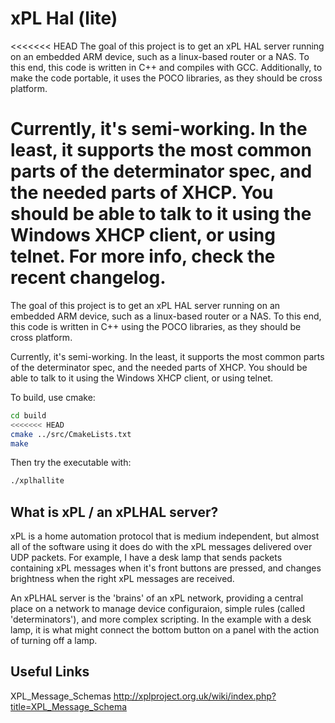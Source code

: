 xPL Hal (lite)
==============

<<<<<<< HEAD
The goal of this project is to get an xPL HAL server running on an embedded ARM device, such as a linux-based router or a NAS. To this end, this code is written in C++ and compiles with GCC. Additionally, to make the code portable, it uses the POCO libraries, as they should be cross platform.

Currently, it's semi-working. In the least, it supports the most common parts of the determinator spec, and the needed parts of XHCP. You should be able to talk to it using the Windows XHCP client, or using telnet. For more info, check the recent changelog.
=======
The goal of this project is to get an xPL HAL server running on an embedded ARM device, such as a linux-based router or a NAS. To this end, this code is written in C++ using the POCO libraries, as they should be cross platform.

Currently, it's semi-working. In the least, it supports the most common parts of the determinator spec, and the needed parts of XHCP. You should be able to talk to it using the Windows XHCP client, or using telnet. 


To build, use cmake:
```bash
cd build
<<<<<<< HEAD
cmake ../src/CmakeLists.txt
make
``` 

Then try the executable with:
```bash
./xplhallite
```

What is xPL / an xPLHAL server?
-------------------------------
xPL is a home automation protocol that is medium independent, but almost all of the software using it does do with the xPL messages delivered over UDP packets. For example, I have a desk lamp that sends packets containing xPL messages when it's front buttons are pressed, and changes brightness when the right xPL messages are received.

An xPLHAL server is the 'brains' of an xPL network, providing a central place on a network to manage device configuraion, simple rules (called 'determinators'), and more complex scripting. In the example with a desk lamp, it is what might connect the bottom button on a panel with the action of turning off a lamp.


Useful Links
------------
XPL_Message_Schemas
http://xplproject.org.uk/wiki/index.php?title=XPL_Message_Schema

